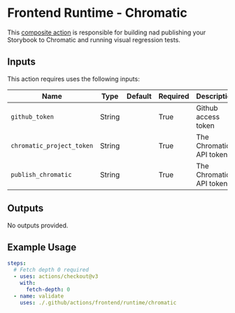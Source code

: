 # Frontend Runtime - Chromatic

This [composite action](./action.yml) is responsible for building nad publishing your Storybook to Chromatic and running visual regression tests.

## Inputs

This action requires uses the following inputs:

| Name                        | Type    | Default                      | Required  | Description                                               |
| --------------------------- | ------- | ---------------------------- | --------- | --------------------------------------------------------- |
| `github_token`              | String  |                              | True      | Github access token
| `chromatic_project_token`   | String  |                              | True      | The Chromatic API token
| `publish_chromatic`   | String  |                              | True      | The Chromatic API token
                                                                           
## Outputs

No outputs provided.                                              

## Example Usage

```yaml
steps:
  # Fetch depth 0 required
  - uses: actions/checkout@v3
    with:
      fetch-depth: 0
  - name: validate
    uses: ./.github/actions/frontend/runtime/chromatic
```


